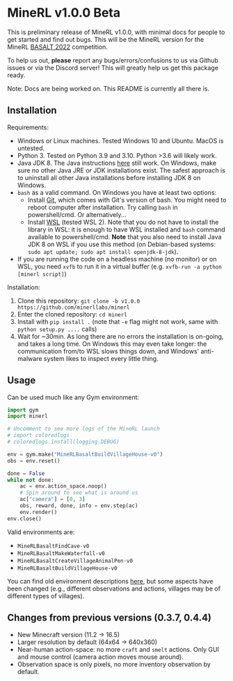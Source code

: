 # MineRL v1.0.0 Beta

This is preliminary release of MineRL v1.0.0, with minimal docs for people to get started and find out bugs.
This will be the MineRL version for the MineRL [BASALT 2022](https://www.aicrowd.com/challenges/neurips-2022-minerl-basalt-competition) competition.

To help us out, **please** report any bugs/errors/confusions to us via Github issues or via the Discord server! This will greatly help us get this package ready.

Note: Docs are being worked on. This README is currently all there is.

## Installation

Requirements:

- Windows or Linux machines. Tested Windows 10 and Ubuntu. MacOS is untested.
- Python 3. Tested on Python 3.9 and 3.10. Python >3.6 will likely work.
- Java JDK 8. The Java instructions [here](https://minerl.readthedocs.io/en/latest/tutorials/index.html) still work. On Windows, make sure no other Java JRE or JDK installations exist. The safest approach is to uninstall all other Java installations before installing JDK 8 on Windows.
- `bash` as a valid command. On Windows you have at least two options:
  - Install [Git](https://git-scm.com/), which comes with Git's version of bash. You might need to reboot computer after installation. Try calling `bash` in powershell/cmd. Or alternatively...
  - Install [WSL](https://docs.microsoft.com/en-us/windows/wsl/) (tested WSL 2). Note that you do not have to install the library in WSL: it is enough to have WSL installed and `bash` command available to powershell/cmd. **Note** that you also need to install Java JDK 8 on WSL if you use this method (on Debian-based systems: `sudo apt update; sudo apt install openjdk-8-jdk`).
- If you are running the code on a headless machine (no monitor) or on WSL, you need `xvfb` to run it in a virtual buffer (e.g. `xvfb-run -a python [minerl script]`)

Installation:
1. Clone this repository: `git clone -b v1.0.0 https://github.com/minerllabs/minerl`
2. Enter the cloned repository: `cd minerl`
3. Install with `pip install .` (note that `-e` flag might not work, same with `python setup.py ....` calls)
4. Wait for ~30min. As long there are no errors the installation is on-going, and takes a long time. On Windows this may even take longer: the communication from/to WSL slows things down, and Windows' anti-malware system likes to inspect every little thing.

## Usage

Can be used much like any Gym environment:

```python
import gym
import minerl

# Uncomment to see more logs of the MineRL launch
# import coloredlogs
# coloredlogs.install(logging.DEBUG)

env = gym.make("MineRLBasaltBuildVillageHouse-v0")
obs = env.reset()

done = False
while not done:
    ac = env.action_space.noop()
    # Spin around to see what is around us
    ac["camera"] = [0, 3]
    obs, reward, done, info = env.step(ac)
    env.render()
env.close()
```

Valid environments are:
- `MineRLBasaltFindCave-v0`
- `MineRLBasaltMakeWaterfall-v0`
- `MineRLBasaltCreateVillageAnimalPen-v0`
- `MineRLBasaltBuildVillageHouse-v0`

You can find old environment descriptions [here](https://minerl.readthedocs.io/en/latest/environments/index.html#minerl-basalt-competition-environments), but some aspects have been changed (e.g., different observations and actions, villages may be of different types of villages).

## Changes from previous versions (0.3.7, 0.4.4)

- New Minecraft version (11.2 -> 16.5)
- Larger resolution by default (64x64 -> 640x360)
- Near-human action-space: no more `craft` and `smelt` actions. Only GUI and mouse control (camera action moves mouse around).
- Observation space is only pixels, no more inventory observation by default.
